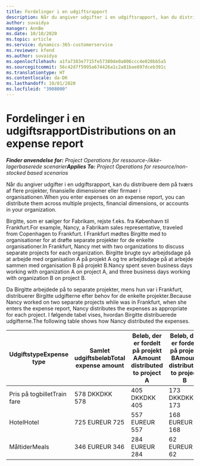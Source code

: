 ```yaml
---
title: Fordelinger i en udgiftsrapport
description: Når du angiver udgifter i en udgiftsrapport, kan du distribuere dem på tværs af flere projekter, juridiske enheder eller firmaer i organisationen.
author: suvaidya
manager: AnnBe
ms.date: 10/10/2020
ms.topic: article
ms.service: dynamics-365-customerservice
ms.reviewer: kfend
ms.author: suvaidya
ms.openlocfilehash: a1fa7383e7715fe57380de0a006ccc4e020bb5a5
ms.sourcegitcommit: 56c42d7f5995a674426a1c2a81bae897dceb391c
ms.translationtype: HT
ms.contentlocale: da-DK
ms.lasthandoff: 10/01/2020
ms.locfileid: "3908000"
---
```

# <a name="distributions-on-an-expense-report"></a><span data-ttu-id="fa771-103">Fordelinger i en udgiftsrapport</span><span class="sxs-lookup"><span data-stu-id="fa771-103">Distributions on an expense report</span></span>

<span data-ttu-id="fa771-104">_**Finder anvendelse for:** Project Operations for ressource-/ikke-lagerbaserede scenarier_</span><span class="sxs-lookup"><span data-stu-id="fa771-104">_**Applies To:** Project Operations for resource/non-stocked based scenarios_</span></span>

<span data-ttu-id="fa771-105">Når du angiver udgifter i en udgiftsrapport, kan du distribuere dem på tværs af flere projekter, finansielle dimensioner eller firmaer i organisationen.</span><span class="sxs-lookup"><span data-stu-id="fa771-105">When you enter expenses on an expense report, you can distribute them across multiple projects, financial dimensions, or accounts in your organization.</span></span>

<span data-ttu-id="fa771-106">Birgitte, som er sælger for Fabrikam, rejste f.eks. fra København til Frankfurt.</span><span class="sxs-lookup"><span data-stu-id="fa771-106">For example, Nancy, a Fabrikam sales representative, traveled from Copenhagen to Frankfurt.</span></span> <span data-ttu-id="fa771-107">I Frankfurt mødtes Birgitte med to organisationer for at drøfte separate projekter for de enkelte organisationer.</span><span class="sxs-lookup"><span data-stu-id="fa771-107">In Frankfurt, Nancy met with two organizations to discuss separate projects for each organization.</span></span> <span data-ttu-id="fa771-108">Birgitte brugte syv arbejdsdage på at arbejde med organisation A på projekt A og tre arbejdsdage på at arbejde sammen med organisation B på projekt B.</span><span class="sxs-lookup"><span data-stu-id="fa771-108">Nancy spent seven business days working with organization A on project A, and three business days working with organization B on project B.</span></span>

<span data-ttu-id="fa771-109">Da Birgitte arbejdede på to separate projekter, mens hun var i Frankfurt, distribuerer Birgitte udgifterne efter behov for de enkelte projekter.</span><span class="sxs-lookup"><span data-stu-id="fa771-109">Because Nancy worked on two separate projects while was in Frankfurt, when she enters the expense report, Nancy distributes the expenses as appropriate for each project.</span></span> <span data-ttu-id="fa771-110">I følgende tabel vises, hvordan Birgitte distribuerede udgifterne.</span><span class="sxs-lookup"><span data-stu-id="fa771-110">The following table shows how Nancy distributed the expenses.</span></span>

| <span data-ttu-id="fa771-111">Udgiftstype</span><span class="sxs-lookup"><span data-stu-id="fa771-111">Expense type</span></span> | <span data-ttu-id="fa771-112">Samlet udgiftsbeløb</span><span class="sxs-lookup"><span data-stu-id="fa771-112">Total expense amount</span></span> | <span data-ttu-id="fa771-113">Beløb, der er fordelt på projekt A</span><span class="sxs-lookup"><span data-stu-id="fa771-113">Amount distributed to project A</span></span> | <span data-ttu-id="fa771-114">Beløb, der er fordelt på projekt B</span><span class="sxs-lookup"><span data-stu-id="fa771-114">Amount distributed to project B</span></span> |
|--------------|----------------------|---------------------------------|---------------------------------|
| <span data-ttu-id="fa771-115">Pris på togbillet</span><span class="sxs-lookup"><span data-stu-id="fa771-115">Train fare</span></span>   | <span data-ttu-id="fa771-116">578 DKK</span><span class="sxs-lookup"><span data-stu-id="fa771-116">DKK 578</span></span>              | <span data-ttu-id="fa771-117">405 DKK</span><span class="sxs-lookup"><span data-stu-id="fa771-117">DKK 405</span></span>                         | <span data-ttu-id="fa771-118">173 DKK</span><span class="sxs-lookup"><span data-stu-id="fa771-118">DKK 173</span></span>                         |
| <span data-ttu-id="fa771-119">Hotel</span><span class="sxs-lookup"><span data-stu-id="fa771-119">Hotel</span></span>        | <span data-ttu-id="fa771-120">725 EUR</span><span class="sxs-lookup"><span data-stu-id="fa771-120">EUR 725</span></span>              | <span data-ttu-id="fa771-121">557 EUR</span><span class="sxs-lookup"><span data-stu-id="fa771-121">EUR 557</span></span>                         | <span data-ttu-id="fa771-122">168 EUR</span><span class="sxs-lookup"><span data-stu-id="fa771-122">EUR 168</span></span>                         |
| <span data-ttu-id="fa771-123">Måltider</span><span class="sxs-lookup"><span data-stu-id="fa771-123">Meals</span></span>        | <span data-ttu-id="fa771-124">346 EUR</span><span class="sxs-lookup"><span data-stu-id="fa771-124">EUR 346</span></span>              | <span data-ttu-id="fa771-125">284 EUR</span><span class="sxs-lookup"><span data-stu-id="fa771-125">EUR 284</span></span>                         | <span data-ttu-id="fa771-126">62 EUR</span><span class="sxs-lookup"><span data-stu-id="fa771-126">EUR 62</span></span>                          |
